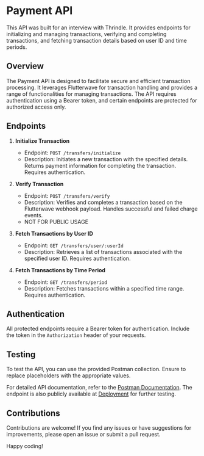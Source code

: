 # Payment API

This API was built for an interview with Thrindle. It provides endpoints for initializing and managing transactions, verifying and completing transactions, and fetching transaction details based on user ID and time periods.

## Overview

The Payment API is designed to facilitate secure and efficient transaction processing. It leverages Flutterwave for transaction handling and provides a range of functionalities for managing transactions. The API requires authentication using a Bearer token, and certain endpoints are protected for authorized access only.

## Endpoints

1. **Initialize Transaction**
   - Endpoint: `POST /transfers/initialize`
   - Description: Initiates a new transaction with the specified details. Returns payment information for completing the transaction. Requires authentication.

2. **Verify Transaction**
   - Endpoint: `POST /transfers/verify`
   - Description: Verifies and completes a transaction based on the Flutterwave webhook payload. Handles successful and failed charge events.
   - NOT FOR PUBLIC USAGE

3. **Fetch Transactions by User ID**
   - Endpoint: `GET /transfers/user/:userId`
   - Description: Retrieves a list of transactions associated with the specified user ID. Requires authentication.

4. **Fetch Transactions by Time Period**
   - Endpoint: `GET /transfers/period`
   - Description: Fetches transactions within a specified time range. Requires authentication.

## Authentication

All protected endpoints require a Bearer token for authentication. Include the token in the `Authorization` header of your requests.

## Testing

To test the API, you can use the provided Postman collection. Ensure to replace placeholders with the appropriate values.

For detailed API documentation, refer to the [Postman Documentation](https://documenter.getpostman.com/view/28783766/2s9YeD9Dja).
The endpoint is also publicly available at [Deployment](https://payment-api-89jt.onrender.com) for further testing.

## Contributions

Contributions are welcome! If you find any issues or have suggestions for improvements, please open an issue or submit a pull request.

Happy coding!
